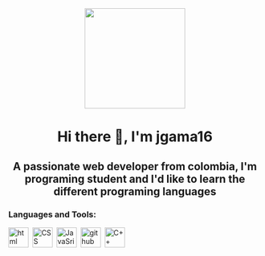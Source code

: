 <div id="header" align="center">
    <img src="https://media.giphy.com/media/JyxdzuAaxZnPH7TyRd/giphy-downsized-large.gif" width="200" align="center"/>
    <h1 align="center">Hi there 👋, I'm jgama16</h1>
    <h2 align="center">A passionate web developer from colombia, I'm programing student and I'd like to learn the different programing languages </h2>
</div>

<div id="left">
    <h3>Languages and Tools:</h3>
    <div>
        <img src="https://www.flaticon.es/icono-gratis/html-5_5968267?term=html&page=1&position=4&origin=tag&related_id=5968267" title="htmls" alt="html" width="40" height="40"/>&nbsp;
        <img src="https://www.flaticon.es/icono-gratis/trofeo_11388361?term=css3&page=1&position=1&origin=search&related_id=11388361" title="CSS" alt="CSS" width="40" height="40"/>&nbsp;
        <img src="https://www.flaticon.es/icono-gratis/js_5968292?term=javascript&page=1&position=4&origin=search&related_id=5968292" title="JavaSript" alt="JavaSript" width="40" height="40"/>&nbsp;
        <img src="https://www.flaticon.es/icono-gratis/silueta-del-logo-de-github-en-un-cuadrado_38401?term=github&page=1&position=1&origin=search&related_id=38401" title="github" alt="github" width="40" height="40"/>&nbsp;
        <img src="https://www.flaticon.es/icono-gratis/c-_6132222?term=c&page=1&position=1&origin=search&related_id=6132222" title="C++" alt="C++" width="40" height="40"/>&nbsp;
    </div>

</div>


